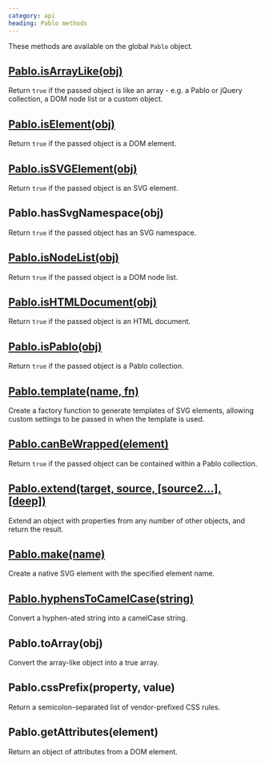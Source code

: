 ```yaml
--- 
category: api
heading: Pablo methods
---
```


These methods are available on the global `Pablo` object.

## [Pablo.isArrayLike(obj)](/api/isArrayLike/)

Return `true` if the passed object is like an array - e.g. a Pablo or jQuery 
collection, a DOM node list or a custom object.

## [Pablo.isElement(obj)](/api/isElement/)

Return `true` if the passed object is a DOM element.

## [Pablo.isSVGElement(obj)](/api/isSVGElement/)

Return `true` if the passed object is an SVG element.

## Pablo.hasSvgNamespace(obj)

Return `true` if the passed object has an SVG namespace.

## [Pablo.isNodeList(obj)](/api/isNodeList/)

Return `true` if the passed object is a DOM node list.

## [Pablo.isHTMLDocument(obj)](/api/isHTMLDocument/)

Return `true` if the passed object is an HTML document.

## [Pablo.isPablo(obj)](/api/isPablo/)

Return `true` if the passed object is a Pablo collection.

## [Pablo.template(name, fn)](/api/template/)

Create a factory function to generate templates of SVG elements, allowing custom settings to be passed in when the template is used.

## [Pablo.canBeWrapped(element)](/api/canBeWrapped/)

Return `true` if the passed object can be contained within a Pablo 
collection.

## [Pablo.extend(target, source, \[source2...\], \[deep\])](/api/extend/)

Extend an object with properties from any number of other objects, and return the result.

## [Pablo.make(name)](/api/make/)

Create a native SVG element with the specified element name.

## [Pablo.hyphensToCamelCase(string)](/api/hyphensToCamelCase/)

Convert a hyphen-ated string into a camelCase string.



<!-- TODO: add sub-pages -->

## Pablo.toArray(obj)

Convert the array-like object into a true array.

## Pablo.cssPrefix(property, value)

Return a semicolon-separated list of vendor-prefixed CSS rules.

## Pablo.getAttributes(element)

Return an object of attributes from a DOM element.
